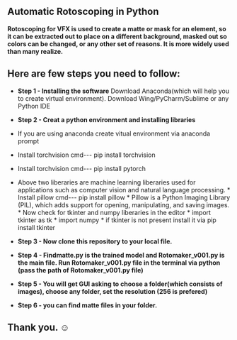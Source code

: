 ## Automatic Rotoscoping in Python ##

**Rotoscoping for VFX is used to create a matte or mask for an element, so it can be extracted out to place on a different background, masked out so colors can be changed, or any other set of reasons. It is more widely used than many realize.**

## Here are few steps you need to follow: ##

* **Step 1 - Installing the software**
         Download Anaconda(which will help you to create virtual environment).
         Download Wing/PyCharm/Sublime or any Python IDE
         
* **Step 2 - Creat a python environment and installing libraries**
 * If you are using anaconda create vitual environment via anaconda prompt
 * Install torchvision cmd--- pip install torchvision
  * Install torchvision cmd--- pip install pytorch
 * Above two liberaries are machine learning liberaries used for applications such as computer vision and natural language processing.
                  * Install pillow cmd--- pip install pillow
         * Pillow is a Python Imaging Library (PIL), which adds support for opening, manipulating, and saving images.
         * Now check for tkinter and numpy liberaries in the editor
         * import tkinter as tk
         * import numpy 
         * if tkinter is not present install it via pip install tkinter
        
* **Step 3 - Now clone this repository to your local file.**
* **Step 4 - Findmatte.py is the trained model and Rotomaker_v001.py is the main file. Run Rotomaker_v001.py file in the terminal via python (pass the path of Rotomaker_v001.py file)**
* **Step 5 - You will get GUI asking to choose a folder(which consists of images), choose any folder, set the resolution (256 is prefered)**
* **Step 6 - you can find matte files in your folder.**

## Thank you. :relaxed: ##
        
         
         
